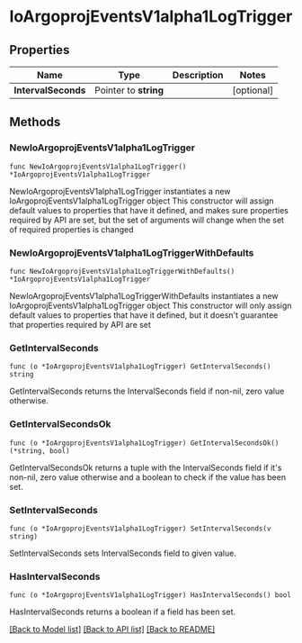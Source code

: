 # IoArgoprojEventsV1alpha1LogTrigger

## Properties

Name | Type | Description | Notes
------------ | ------------- | ------------- | -------------
**IntervalSeconds** | Pointer to **string** |  | [optional] 

## Methods

### NewIoArgoprojEventsV1alpha1LogTrigger

`func NewIoArgoprojEventsV1alpha1LogTrigger() *IoArgoprojEventsV1alpha1LogTrigger`

NewIoArgoprojEventsV1alpha1LogTrigger instantiates a new IoArgoprojEventsV1alpha1LogTrigger object
This constructor will assign default values to properties that have it defined,
and makes sure properties required by API are set, but the set of arguments
will change when the set of required properties is changed

### NewIoArgoprojEventsV1alpha1LogTriggerWithDefaults

`func NewIoArgoprojEventsV1alpha1LogTriggerWithDefaults() *IoArgoprojEventsV1alpha1LogTrigger`

NewIoArgoprojEventsV1alpha1LogTriggerWithDefaults instantiates a new IoArgoprojEventsV1alpha1LogTrigger object
This constructor will only assign default values to properties that have it defined,
but it doesn't guarantee that properties required by API are set

### GetIntervalSeconds

`func (o *IoArgoprojEventsV1alpha1LogTrigger) GetIntervalSeconds() string`

GetIntervalSeconds returns the IntervalSeconds field if non-nil, zero value otherwise.

### GetIntervalSecondsOk

`func (o *IoArgoprojEventsV1alpha1LogTrigger) GetIntervalSecondsOk() (*string, bool)`

GetIntervalSecondsOk returns a tuple with the IntervalSeconds field if it's non-nil, zero value otherwise
and a boolean to check if the value has been set.

### SetIntervalSeconds

`func (o *IoArgoprojEventsV1alpha1LogTrigger) SetIntervalSeconds(v string)`

SetIntervalSeconds sets IntervalSeconds field to given value.

### HasIntervalSeconds

`func (o *IoArgoprojEventsV1alpha1LogTrigger) HasIntervalSeconds() bool`

HasIntervalSeconds returns a boolean if a field has been set.


[[Back to Model list]](../README.md#documentation-for-models) [[Back to API list]](../README.md#documentation-for-api-endpoints) [[Back to README]](../README.md)


